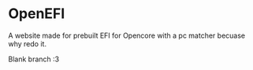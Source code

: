 # OpenEFI
A website made for prebuilt EFI for Opencore with a pc matcher becuase why redo it.

Blank branch :3